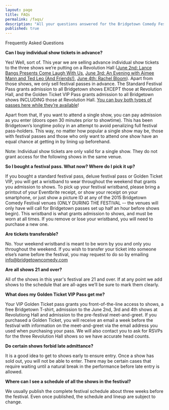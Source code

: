 ```yaml
---
layout: page
title: FAQs
permalink: /faqs/
description: "All your questions answered for the Bridgetown Comedy Festival in 2015!"
published: true
---
```



Frequently Asked Questions

**Can I buy individual show tickets in advance?**

Yes! Well, sort of. This year we are selling advance individual show tickets to the three shows we’re putting on a Revolution Hall ([June 2nd: Lance Bangs Presents Come Laugh With Us](https://www.ticketfly.com/purchase/event/1145325?utm_source=os), [June 3rd: An Evening with Aimee Mann and Ted Leo (And Friends!)](https://www.ticketfly.com/purchase/event/1145343?utm_source=os), [June 4th: Rachel Bloom](https://www.ticketfly.com/purchase/event/1145305?utm_source=os)). Apart from those shows, we only sell festival passes in advance. The Standard Festival Pass grants admission to all Bridgetown shows EXCEPT those at Revolution Hall, and the Golden Ticket VIP Pass grants admission to all Bridgetown shows INCLUDING those at Revolution Hall. [You can buy both types of passes here while they’re available](https://www.eventbrite.com/e/2016-bridgetown-comedy-festival-june-1-5-tickets-23824633119)!

Apart from that, If you want to attend a single show, you can pay admission as you enter (doors open 30 minutes prior to showtime). This has been Bridgetown’s longtime policy in an attempt to avoid penalizing full festival pass-holders. This way, no matter how popular a single show may be, those with festival passes and those who only want to attend one show have an equal chance at getting in by lining up beforehand.

Note: Individual show tickets are only valid for a single show. They do not grant access for the following shows in the same venue.

**So I bought a festival pass. What now? Where do I pick it up?**

If you bought a standard festival pass, deluxe festival pass or Golden Ticket VIP, you will get a wristband to wear throughout the weekend that grants you admission to shows. To pick up your festival wristband, please bring a printout of your Eventbrite receipt, or show your receipt on your smartphone, or just show a picture ID at any of the 2015 Bridgetown Comedy Festival venues (ONLY DURING THE FESTIVAL -- the venues will only have will call for Bridgetown passes set up half an hour before shows begin). This wristband is what grants admission to shows, and must be worn at all times. If you remove or lose your wristband, you will need to purchase a new one.

**Are tickets transferable?**

No. Your weekend wristband is meant to be worn by you and only you throughout the weekend. If you wish to transfer your ticket into someone else’s name before the festival, you may request to do so by emailing [info@bridgetowncomedy.com](mailto:info@bridgetowncomedy.com)

**Are all shows 21 and over?**

All of the shows in this year's festival are 21 and over. If at any point we add shows to the schedule that are all-ages we’ll be sure to mark them clearly.

**What does my Golden Ticket VIP Pass get me?**

Your VIP Golden Ticket pass grants you front-of-the-line access to shows, a free Bridgetown T-shirt, admission to the June 2nd, 3rd and 4th shows at Revolutiong Hall and admission to the pre-festival meet-and-greet. If you purchased a Golden Ticket, you will receive an email a week before the festival with information on the meet-and-greet via the email address you used when purchasing your pass. We will also contact you to ask for RSVPs for the three Revolution Hall shows so we have accurate head counts.

**Do certain shows forbid late admittance?**

It is a good idea to get to shows early to ensure entry. Once a show has sold out, you will not be able to enter. There may be certain cases that require waiting until a natural break in the performance before late entry is allowed.

**Where can I see a schedule of all the shows in the festival?**

We usually publish the complete festival schedule about three weeks before the festival. Even once published, the schedule and lineup are subject to change.


